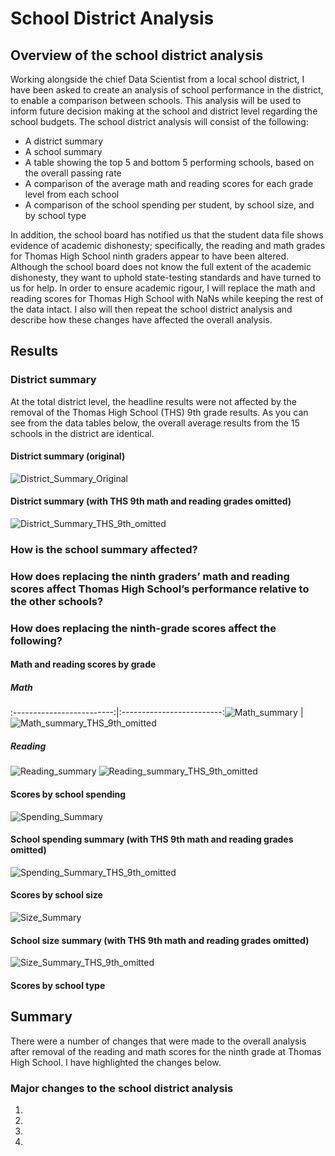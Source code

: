 # School District Analysis
## Overview of the school district analysis
Working alongside the chief Data Scientist from a local school district, I have been asked to create an analysis of school performance in the district, to enable a comparison between schools. This analysis will be used to inform future decision making at the school and district level regarding the school budgets. The school district analysis will consist of the following:

- A district summary
- A school summary
- A table showing the top 5 and bottom 5 performing schools, based on the overall passing rate
- A comparison of the average math and reading scores for each grade level from each school
- A comparison of the school spending per student, by school size, and by school type

In addition, the school board has notified us that the student data file shows evidence of academic dishonesty; specifically, the reading and math grades for Thomas High School ninth graders appear to have been altered. Although the school board does not know the full extent of the academic dishonesty, they want to uphold state-testing standards and have turned to us for help. In order to ensure academic rigour, I will replace the math and reading scores for Thomas High School with NaNs while keeping the rest of the data intact. I also will then repeat the school district analysis and describe how these changes have affected the overall analysis.
## Results
### District summary
At the total district level, the headline results were not affected by the removal of the Thomas High School (THS) 9th grade results. As you can see from the data tables below, the overall average results from the 15 schools in the district are identical.

#### District summary (original)
![District_Summary_Original](https://github.com/luke-c-newell/School_District_Analysis/blob/main/Resources/District_Summary_Original.png)
#### District summary (with THS 9th math and reading grades omitted)
![District_Summary_THS_9th_omitted](https://github.com/luke-c-newell/School_District_Analysis/blob/main/Resources/District_Summary_THS_9th_omitted.png)
### How is the school summary affected?
### How does replacing the ninth graders’ math and reading scores affect Thomas High School’s performance relative to the other schools?
### How does replacing the ninth-grade scores affect the following?
#### Math and reading scores by grade
##### Math
:-------------------------:|:-------------------------:![Math_summary](https://github.com/luke-c-newell/School_District_Analysis/blob/main/Resources/Math_summary.png) | ![Math_summary_THS_9th_omitted](https://github.com/luke-c-newell/School_District_Analysis/blob/main/Resources/Math_summary_THS_9th_omitted.png)
##### Reading
![Reading_summary](https://github.com/luke-c-newell/School_District_Analysis/blob/main/Resources/Reading_summary.png) ![Reading_summary_THS_9th_omitted](https://github.com/luke-c-newell/School_District_Analysis/blob/main/Resources/Reading_summary_THS_9th_omitted.png)
#### Scores by school spending
![Spending_Summary](https://github.com/luke-c-newell/School_District_Analysis/blob/main/Resources/Spending_summary.png)
#### School spending summary (with THS 9th math and reading grades omitted)
![Spending_Summary_THS_9th_omitted](https://github.com/luke-c-newell/School_District_Analysis/blob/main/Resources/Spending_summary_THS_9th_omitted.png)
#### Scores by school size
![Size_Summary](https://github.com/luke-c-newell/School_District_Analysis/blob/main/Resources/Size_summary.png)
#### School size summary (with THS 9th math and reading grades omitted)
![Size_Summary_THS_9th_omitted](https://github.com/luke-c-newell/School_District_Analysis/blob/main/Resources/Size_summary_THS_9th_omitted.png)
#### Scores by school type
## Summary
There were a number of changes that were made to the overall analysis after removal of the reading and math scores for the ninth grade at Thomas High School. I have highlighted the changes below.
### Major changes to the school district analysis
1. 
2. 
3. 
4. 
